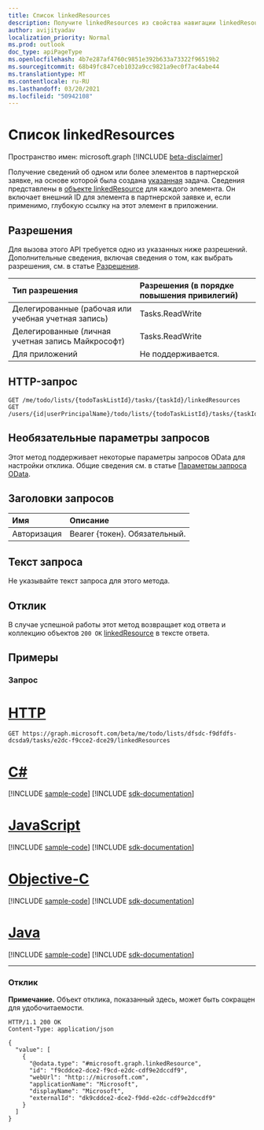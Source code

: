 ```yaml
---
title: Список linkedResources
description: Получите linkedResources из свойства навигации linkedResources.
author: avijityadav
localization_priority: Normal
ms.prod: outlook
doc_type: apiPageType
ms.openlocfilehash: 4b7e287af4760c9851e392b633a73322f96519b2
ms.sourcegitcommit: 68b49fc847ceb1032a9cc9821a9ec0f7ac4abe44
ms.translationtype: MT
ms.contentlocale: ru-RU
ms.lasthandoff: 03/20/2021
ms.locfileid: "50942108"
---
```

# <a name="list-linkedresources"></a>Список linkedResources
Пространство имен: microsoft.graph [!INCLUDE [beta-disclaimer](../../includes/beta-disclaimer.md)]

Получение сведений об одном или более элементов в партнерской заявке, на основе которой была создана [указанная](../resources/todotask.md) задача. Сведения представлены в [объекте linkedResource](../resources/linkedresource.md) для каждого элемента. Он включает внешний ID для элемента в партнерской заявке и, если применимо, глубокую ссылку на этот элемент в приложении.

## <a name="permissions"></a>Разрешения
Для вызова этого API требуется одно из указанных ниже разрешений. Дополнительные сведения, включая сведения о том, как выбрать разрешения, см. в статье [Разрешения](/graph/permissions-reference).

|Тип разрешения|Разрешения (в порядке повышения привилегий)|
|:---|:---|
|Делегированные (рабочая или учебная учетная запись)|Tasks.ReadWrite|
|Делегированные (личная учетная запись Майкрософт)|Tasks.ReadWrite|
|Для приложений|Не поддерживается.|

## <a name="http-request"></a>HTTP-запрос

<!-- {
  "blockType": "ignored"
}
-->
``` http
GET /me/todo/lists/{todoTaskListId}/tasks/{taskId}/linkedResources
GET /users/{id|userPrincipalName}/todo/lists/{todoTaskListId}/tasks/{taskId}/linkedResources
```

## <a name="optional-query-parameters"></a>Необязательные параметры запросов
Этот метод поддерживает некоторые параметры запросов OData для настройки отклика. Общие сведения см. в статье [Параметры запроса OData](/graph/query-parameters).

## <a name="request-headers"></a>Заголовки запросов
|Имя|Описание|
|:---|:---|
|Авторизация|Bearer {токен}. Обязательный.|

## <a name="request-body"></a>Текст запроса
Не указывайте текст запроса для этого метода.

## <a name="response"></a>Отклик

В случае успешной работы этот метод возвращает код ответа и коллекцию объектов `200 OK` [linkedResource](../resources/linkedresource.md) в тексте ответа.

## <a name="examples"></a>Примеры

### <a name="request"></a>Запрос

# <a name="http"></a>[HTTP](#tab/http)
<!-- {
  "blockType": "request",
  "sampleKeys": ["dfsdc-f9dfdfs-dcsda9", "e2dc-f9cce2-dce29"],
  "name": "get_linkedresource_2"
}
-->
``` http
GET https://graph.microsoft.com/beta/me/todo/lists/dfsdc-f9dfdfs-dcsda9/tasks/e2dc-f9cce2-dce29/linkedResources
```
# <a name="c"></a>[C#](#tab/csharp)
[!INCLUDE [sample-code](../includes/snippets/csharp/get-linkedresource-2-csharp-snippets.md)]
[!INCLUDE [sdk-documentation](../includes/snippets/snippets-sdk-documentation-link.md)]

# <a name="javascript"></a>[JavaScript](#tab/javascript)
[!INCLUDE [sample-code](../includes/snippets/javascript/get-linkedresource-2-javascript-snippets.md)]
[!INCLUDE [sdk-documentation](../includes/snippets/snippets-sdk-documentation-link.md)]

# <a name="objective-c"></a>[Objective-C](#tab/objc)
[!INCLUDE [sample-code](../includes/snippets/objc/get-linkedresource-2-objc-snippets.md)]
[!INCLUDE [sdk-documentation](../includes/snippets/snippets-sdk-documentation-link.md)]

# <a name="java"></a>[Java](#tab/java)
[!INCLUDE [sample-code](../includes/snippets/java/get-linkedresource-2-java-snippets.md)]
[!INCLUDE [sdk-documentation](../includes/snippets/snippets-sdk-documentation-link.md)]

---



### <a name="response"></a>Отклик
**Примечание.** Объект отклика, показанный здесь, может быть сокращен для удобочитаемости.
<!-- {
  "blockType": "response",
  "truncated": true,
  "@odata.type": "collection(microsoft.graph.linkedResource)"
}
-->
``` http
HTTP/1.1 200 OK
Content-Type: application/json

{
  "value": [
    {
      "@odata.type": "#microsoft.graph.linkedResource",
      "id": "f9cddce2-dce2-f9cd-e2dc-cdf9e2dccdf9",
      "webUrl": "http:://microsoft.com",
      "applicationName": "Microsoft",
      "displayName": "Microsoft",
      "externalId": "dk9cddce2-dce2-f9dd-e2dc-cdf9e2dccdf9"
    }
  ]
}
```



